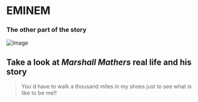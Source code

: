 # EMINEM
### The other part of the story
![Image](https://historia-biografia.com/wp-content/uploads/2019/03/eminem.jpg) 

Take a look at *Marshall Mathers* real life and his story
---
> You´d have to walk a thousand miles in my shoes just to see what is like to be me!!
